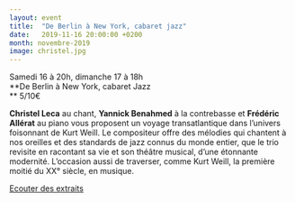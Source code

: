 ```yaml
---
layout: event
title:  "De Berlin à New York, cabaret jazz"
date:   2019-11-16 20:00:00 +0200
month: novembre-2019
image: christel.jpg
---
```




Samedi 16 à 20h, dimanche 17 à 18h<br /> **De Berlin à New York, cabaret Jazz  
** 5/10€

**Christel Leca** au chant, **Yannick Benahmed** à la contrebasse et **Frédéric Allérat** au piano vous proposent un voyage transatlantique dans l’univers foisonnant de Kurt Weill. Le compositeur offre des mélodies qui chantent à nos oreilles et des standards de jazz connus du monde entier, que le trio revisite en racontant sa vie et son théâtre musical, d’une étonnante modernité. L’occasion aussi de traverser, comme Kurt Weill, la première moitié du XX° siècle, en musique.

[Ecouter des extraits](https://christellecamusique.wordpress.com/)